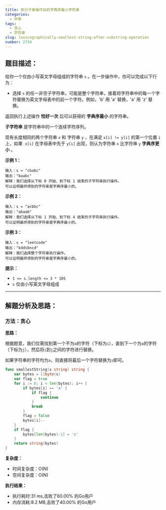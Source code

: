 ```yaml
---
title: 执行子串操作后的字典序最小字符串
categories:
  - 中等
tags: 
  - 贪心
  - 字符串
slug: lexicographically-smallest-string-after-substring-operation
number: 2734
---
```


## 题目描述：

给你一个仅由小写英文字母组成的字符串 `s` 。在一步操作中，你可以完成以下行为：

- 选择 `s` 的任一非空子字符串，可能是整个字符串，接着将字符串中的每一个字符替换为英文字母表中的前一个字符。例如，'b' 用 'a' 替换，'a' 用 'z' 替换。

返回执行上述操作 **恰好一次** 后可以获得的 **字典序最小** 的字符串。

**子字符串** 是字符串中的一个连续字符序列。

现有长度相同的两个字符串 `x` 和 字符串 `y` ，在满足 `x[i] != y[i]` 的第一个位置 `i` 上，如果  `x[i]` 在字母表中先于 `y[i]` 出现，则认为字符串 `x` 比字符串 `y` **字典序更小** 。

**示例 1：**

```
输入：s = "cbabc"
输出："baabc"
解释：我们选择从下标 0 开始、到下标 1 结束的子字符串执行操作。
可以证明最终得到的字符串是字典序最小的。

```

**示例 2：**

```
输入：s = "acbbc"
输出："abaab"
解释：我们选择从下标 1 开始、到下标 4 结束的子字符串执行操作。
可以证明最终得到的字符串是字典序最小的。

```

**示例 3：**

```
输入：s = "leetcode"
输出："kddsbncd"
解释：我们选择整个字符串执行操作。
可以证明最终得到的字符串是字典序最小的。

```

**提示：**

- `1 <= s.length <= 3 * 105`
- `s` 仅由小写英文字母组成

---
## 解题分析及思路：

### 方法：贪心

**思路：**

根据题意，我们仅需找到第一个不为`a`的字符（下标为`i`），直到下一个为`a`的字符（下标为`j`），然后将`i`到`j`之间的字符进行替换。

如果字符串的字符均为`a`，则直接将最后一个字符替换为`z`即可。

```go
func smallestString(s string) string {
	var bytes = []byte(s)
	var flag = true
	for i := 0; i < len(bytes); i++ {
		if bytes[i] == 'a' {
			if flag {
				continue
			}
			break
		}
		flag = false
		bytes[i]--
	}
	if flag {
		bytes[len(bytes)-1] = 'z'
	}
	return string(bytes)
}
```

**复杂度：**

- 时间复杂度：O(N)
- 空间复杂度：O(N)

**执行结果：**

- 执行耗时:31 ms,击败了60.00% 的Go用户
- 内存消耗:8.2 MB,击败了40.00% 的Go用户

